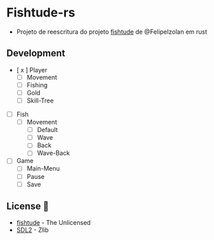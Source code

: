 # Fishtude-rs

- Projeto de reescritura do projeto [fishtude](https://github.com/FelipeIzolan/fishtude) de @FelipeIzolan em rust

## Development

- [ x ] Player
    - [ ] Movement
    - [ ] Fishing
    - [ ] Gold
    - [ ] Skill-Tree

- [ ] Fish
    - [ ] Movement
        - [ ] Default
        - [ ] Wave
        - [ ] Back
        - [ ] Wave-Back

- [ ] Game
    - [ ] Main-Menu 
    - [ ] Pause
    - [ ] Save

## License 📜

- [fishtude](https://github.com/FelipeIzolan/fishtude) - The Unlicensed
- [SDL2](https://github.com/libsdl-org/SDL) - Zlib
